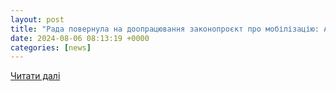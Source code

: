```yaml
---
layout: post
title: "Рада повернула на доопрацювання законопроєкт про мобілізацію: Арахамія розповів про закриту нараду з військовими"
date: 2024-08-06 08:13:19 +0000
categories: [news]
---
```


[Читати далі](https://www.ukr.net/news/details/society/102092141.html)
